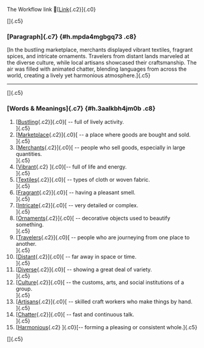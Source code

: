The Workflow link
👏[[Link](https://www.google.com/url?q=http://www.google.com&sa=D&source=editors&ust=1757400049682576&usg=AOvVaw2KMn4fjCn2JJaCYnPI4dpP){.c2}]{.c0}

[]{.c5}

### [Paragraph]{.c7} {#h.mpda4mgbgq73 .c8}

[In the bustling marketplace, merchants displayed vibrant textiles,
fragrant spices, and intricate ornaments. Travelers from distant lands
marveled at the diverse culture, while local artisans showcased their
craftsmanship. The air was filled with animated chatter, blending
languages from across the world, creating a lively yet harmonious
atmosphere.]{.c5}

------------------------------------------------------------------------

[]{.c5}

### [Words & Meanings]{.c7} {#h.3aalkbh4jm0b .c8}

1.  [[Bustling](https://www.google.com/url?q=http://www.google.com&sa=D&source=editors&ust=1757400049683602&usg=AOvVaw1wIo_nTHG83_6UhKfePKYw){.c2}]{.c0}[ --
    full of lively activity.\
    ]{.c5}
2.  [[Marketplace](https://www.google.com/url?q=http://www.google.com&sa=D&source=editors&ust=1757400049683792&usg=AOvVaw1rjdKMIKNfHfIxXxl5sCtR){.c2}]{.c0}[ --
    a place where goods are bought and sold.\
    ]{.c5}
3.  [[Merchants](https://www.google.com/url?q=http://www.google.com&sa=D&source=editors&ust=1757400049684059&usg=AOvVaw0dn6V1_bJZx0DOcgnt67Rm){.c2}]{.c0}[ --
    people who sell goods, especially in large quantities.\
    ]{.c5}
4.  [[Vibrant](https://www.google.com/url?q=http://www.google.com&sa=D&source=editors&ust=1757400049684301&usg=AOvVaw0F4jKRmBtP1EXCg3t5hZ9V){.c2}
    ]{.c0}[-- full of life and energy.\
    ]{.c5}
5.  [[Textiles](https://www.google.com/url?q=http://www.google.com&sa=D&source=editors&ust=1757400049684503&usg=AOvVaw1efz5mOWmyJP9y6GUQeNXK){.c2}]{.c0}[ --
    types of cloth or woven fabric.\
    ]{.c5}
6.  [[Fragrant](https://www.google.com/url?q=http://www.google.com&sa=D&source=editors&ust=1757400049684714&usg=AOvVaw1y6uGfEwOcwiKNwWpflwv8){.c2}]{.c0}[ --
    having a pleasant smell.\
    ]{.c5}
7.  [[Intricate](https://www.google.com/url?q=http://www.google.com&sa=D&source=editors&ust=1757400049684936&usg=AOvVaw02InnjbGa6Jb549omMh-NV){.c2}]{.c0}[ --
    very detailed or complex.\
    ]{.c5}
8.  [[Ornaments](https://www.google.com/url?q=http://www.google.com&sa=D&source=editors&ust=1757400049685167&usg=AOvVaw0LeZxprATlgF62Ra1HFmJx){.c2}]{.c0}[ --
    decorative objects used to beautify something.\
    ]{.c5}
9.  [[Travelers](https://www.google.com/url?q=http://www.google.com&sa=D&source=editors&ust=1757400049685414&usg=AOvVaw04RbBKhH6QQ_-mzq0C8Bdt){.c2}]{.c0}[ --
    people who are journeying from one place to another.\
    ]{.c5}
10. [[Distant](https://www.google.com/url?q=http://www.google.com&sa=D&source=editors&ust=1757400049685672&usg=AOvVaw175M8SX8-iQtdpX1P2Jv1T){.c2}]{.c0}[ --
    far away in space or time.\
    ]{.c5}
11. [[Diverse](https://www.google.com/url?q=http://www.google.com&sa=D&source=editors&ust=1757400049685891&usg=AOvVaw35x3g1u1hek4b_Vb_KNBKT){.c2}]{.c0}[ --
    showing a great deal of variety.\
    ]{.c5}
12. [[Culture](https://www.google.com/url?q=http://www.google.com&sa=D&source=editors&ust=1757400049686096&usg=AOvVaw20JrM2C1C0PeKXfipz7gzE){.c2}]{.c0}[ --
    the customs, arts, and social institutions of a group.\
    ]{.c5}
13. [[Artisans](https://www.google.com/url?q=http://www.google.com&sa=D&source=editors&ust=1757400049686343&usg=AOvVaw2AEXjUvrLTq3Vba62H_OBS){.c2}]{.c0}[ --
    skilled craft workers who make things by hand.\
    ]{.c5}
14. [[Chatter](https://www.google.com/url?q=http://www.google.com&sa=D&source=editors&ust=1757400049686550&usg=AOvVaw3jH4OrGrl2x0Le4KxIqx8j){.c2}]{.c0}[ --
    fast and continuous talk.\
    ]{.c5}
15. [[Harmonious](https://www.google.com/url?q=http://www.google.com&sa=D&source=editors&ust=1757400049686755&usg=AOvVaw22ki-asvT7nh4INMjbhRUA){.c2}
    ]{.c0}[-- forming a pleasing or consistent whole.]{.c5}

[]{.c5}
